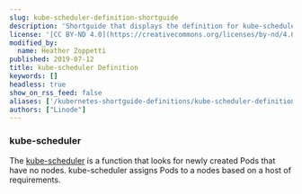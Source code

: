 ```yaml
---
slug: kube-scheduler-definition-shortguide
description: 'Shortguide that displays the definition for kube-scheduler.'
license: '[CC BY-ND 4.0](https://creativecommons.org/licenses/by-nd/4.0)'
modified_by:
  name: Heather Zoppetti
published: 2019-07-12
title: kube-scheduler Definition
keywords: []
headless: true
show_on_rss_feed: false
aliases: ['/kubernetes-shortguide-definitions/kube-scheduler-definition-shortguide/']
authors: ["Linode"]
---
```


### kube-scheduler

The [kube-scheduler](https://kubernetes.io/docs/reference/command-line-tools-reference/kube-scheduler/) is a function that looks for newly created Pods that have no nodes. kube-scheduler assigns Pods to a nodes based on a host of requirements.
